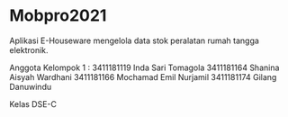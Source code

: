 # Mobpro2021
Aplikasi E-Houseware mengelola data stok peralatan rumah tangga elektronik.

Anggota Kelompok 1 :
3411181119 Inda Sari Tomagola
3411181164 Shanina Aisyah Wardhani
3411181166 Mochamad Emil Nurjamil
3411181174 Gilang Danuwindu

Kelas DSE-C
